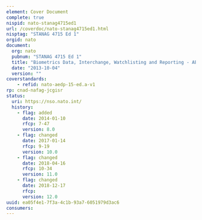 ```yaml
---
element: Cover Document
complete: true
nispid: nato-stanag4715ed1
url: /coverdoc/nato-stanag4715ed1.html
nisptag: "STANAG 4715 Ed 1"
orgid: nato
document:
  org: nato
  pubnum: "STANAG 4715 Ed 1"
  title: "Biometrics Data, Interchange, Watchlisting and Reporting - AEDP-15 Edition A"
  date: "2013-10-04"
  version: ""
coverstandards:
    - refid: nato-aedp-15-ed.a-v1
rp: cnad-nafag-jcgisr
status:
  uri: https://nso.nato.int/
  history: 
    - flag: added
      date: 2014-01-10
      rfcp: 7-47
      version: 8.0
    - flag: changed
      date: 2017-01-14
      rfcp: 9-19
      version: 10.0
    - flag: changed
      date: 2018-04-16
      rfcp: 10-34
      version: 11.0
    - flag: changed
      date: 2018-12-17
      rfcp: 
      version: 12.0
uuid: ea05f4e1-7f3a-4c1b-93a7-6051979d3ac6
consumers:
---
```

